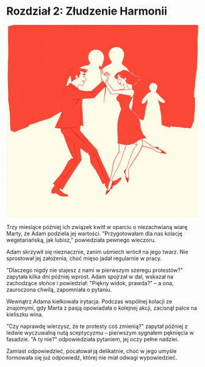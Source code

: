 # Rozdział 2: Złudzenie Harmonii

![2.png](2.png)

Trzy miesiące później ich związek kwitł w oparciu o niezachwianą wiarę Marty, że Adam podziela jej wartości. 
"Przygotowałam dla nas kolację wegetariańską, jak lubisz," powiedziała pewnego wieczoru. 

Adam skrzywił się nieznacznie, zanim uśmiech wrócił na jego twarz. 
Nie sprostował jej założenia, choć mięso jadał regularnie w pracy. 

"Dlaczego nigdy nie stajesz z nami w pierwszym szeregu protestów?" 
zapytała kilka dni później wprost. Adam spojrzał w dal, wskazał na zachodzące słońce i powiedział: 
"Piękny widok, prawda?" – a ona, zauroczona chwilą, zapomniała o pytaniu. 

Wewnątrz Adama kiełkowała irytacja. 
Podczas wspólnej kolacji ze znajomymi, gdy Marta z pasją opowiadała o kolejnej akcji, zacisnął palce na kieliszku wina. 

"Czy naprawdę wierzysz, że te protesty coś zmienią?" 
zapytał później z ledwie wyczuwalną nutą sceptycyzmu – pierwszym sygnałem pęknięcia w fasadzie. 
"A ty nie?" odpowiedziała pytaniem, jej oczy pełne nadziei.

Zamiast odpowiedzieć, pocałował ją delikatnie, choć w jego umyśle formowała się już odpowiedź, której 
nie miał odwagi wypowiedzieć.